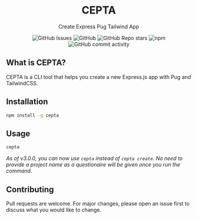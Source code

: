 <div align="center">
<h1>CEPTA</h1>
<p>Create Express Pug Tailwind App</p>

<img alt="GitHub Issues" src="https://img.shields.io/github/issues/callmehspear/cepta">
<img alt="GitHub" src="https://img.shields.io/github/license/callmehspear/cepta?logo=MIT">
<img alt="GitHub Repo stars" src="https://img.shields.io/github/stars/callmehspear/cepta">
<img alt="npm" src="https://img.shields.io/npm/v/cepta?label=version">
<img alt="GitHub commit activity" src="https://img.shields.io/github/commit-activity/y/callmehspear/cepta">
</div>

## What is CEPTA?

CEPTA is a CLI tool that helps you create a new Express.js app with Pug and TailwindCSS.

## Installation

```bash
npm install -g cepta
```

## Usage

```bash
cepta
```
*As of v3.0.0, you can now use `cepta` instead of `cepta create`. No need to provide a project name as a questionaire will be given once you run the command.*

## Contributing

Pull requests are welcome. For major changes, please open an issue first to discuss what you would like to change.
